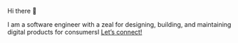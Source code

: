Hi there 👋

I am a software engineer with a zeal for designing, building, and maintaining digital products for consumersI
[Let’s connect!](mailto:hiyankey@gmail.com)


